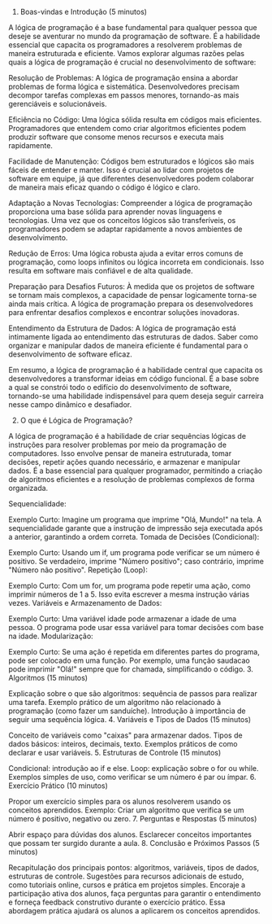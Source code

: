 1. Boas-vindas e Introdução (5 minutos)

A lógica de programação é a base fundamental para qualquer pessoa que deseje se aventurar no mundo da programação de software. É a habilidade essencial que capacita os programadores a resolverem problemas de maneira estruturada e eficiente. Vamos explorar algumas razões pelas quais a lógica de programação é crucial no desenvolvimento de software:

Resolução de Problemas: A lógica de programação ensina a abordar problemas de forma lógica e sistemática. Desenvolvedores precisam decompor tarefas complexas em passos menores, tornando-as mais gerenciáveis e solucionáveis.

Eficiência no Código: Uma lógica sólida resulta em códigos mais eficientes. Programadores que entendem como criar algoritmos eficientes podem produzir software que consome menos recursos e executa mais rapidamente.

Facilidade de Manutenção: Códigos bem estruturados e lógicos são mais fáceis de entender e manter. Isso é crucial ao lidar com projetos de software em equipe, já que diferentes desenvolvedores podem colaborar de maneira mais eficaz quando o código é lógico e claro.

Adaptação a Novas Tecnologias: Compreender a lógica de programação proporciona uma base sólida para aprender novas linguagens e tecnologias. Uma vez que os conceitos lógicos são transferíveis, os programadores podem se adaptar rapidamente a novos ambientes de desenvolvimento.

Redução de Erros: Uma lógica robusta ajuda a evitar erros comuns de programação, como loops infinitos ou lógica incorreta em condicionais. Isso resulta em software mais confiável e de alta qualidade.

Preparação para Desafios Futuros: À medida que os projetos de software se tornam mais complexos, a capacidade de pensar logicamente torna-se ainda mais crítica. A lógica de programação prepara os desenvolvedores para enfrentar desafios complexos e encontrar soluções inovadoras.

Entendimento da Estrutura de Dados: A lógica de programação está intimamente ligada ao entendimento das estruturas de dados. Saber como organizar e manipular dados de maneira eficiente é fundamental para o desenvolvimento de software eficaz.

Em resumo, a lógica de programação é a habilidade central que capacita os desenvolvedores a transformar ideias em código funcional. É a base sobre a qual se constrói todo o edifício do desenvolvimento de software, tornando-se uma habilidade indispensável para quem deseja seguir carreira nesse campo dinâmico e desafiador.

2. O que é Lógica de Programação? 

A lógica de programação é a habilidade de criar sequências lógicas de instruções para resolver problemas por meio da programação de computadores. Isso envolve pensar de maneira estruturada, tomar decisões, repetir ações quando necessário, e armazenar e manipular dados. É a base essencial para qualquer programador, permitindo a criação de algoritmos eficientes e a resolução de problemas complexos de forma organizada.

Sequencialidade:

Exemplo Curto: Imagine um programa que imprime "Olá, Mundo!" na tela. A sequencialidade garante que a instrução de impressão seja executada após a anterior, garantindo a ordem correta.
Tomada de Decisões (Condicional):

Exemplo Curto: Usando um if, um programa pode verificar se um número é positivo. Se verdadeiro, imprime "Número positivo"; caso contrário, imprime "Número não positivo".
Repetição (Loop):

Exemplo Curto: Com um for, um programa pode repetir uma ação, como imprimir números de 1 a 5. Isso evita escrever a mesma instrução várias vezes.
Variáveis e Armazenamento de Dados:

Exemplo Curto: Uma variável idade pode armazenar a idade de uma pessoa. O programa pode usar essa variável para tomar decisões com base na idade.
Modularização:

Exemplo Curto: Se uma ação é repetida em diferentes partes do programa, pode ser colocado em uma função. Por exemplo, uma função saudacao pode imprimir "Olá!" sempre que for chamada, simplificando o código.
3. Algoritmos (15 minutos)

Explicação sobre o que são algoritmos: sequência de passos para realizar uma tarefa.
Exemplo prático de um algoritmo não relacionado à programação (como fazer um sanduíche).
Introdução à importância de seguir uma sequência lógica.
4. Variáveis e Tipos de Dados (15 minutos)

Conceito de variáveis como "caixas" para armazenar dados.
Tipos de dados básicos: inteiros, decimais, texto.
Exemplos práticos de como declarar e usar variáveis.
5. Estruturas de Controle (15 minutos)

Condicional: introdução ao if e else.
Loop: explicação sobre o for ou while.
Exemplos simples de uso, como verificar se um número é par ou ímpar.
6. Exercício Prático (10 minutos)

Propor um exercício simples para os alunos resolverem usando os conceitos aprendidos.
Exemplo: Criar um algoritmo que verifica se um número é positivo, negativo ou zero.
7. Perguntas e Respostas (5 minutos)

Abrir espaço para dúvidas dos alunos.
Esclarecer conceitos importantes que possam ter surgido durante a aula.
8. Conclusão e Próximos Passos (5 minutos)

Recapitulação dos principais pontos: algoritmos, variáveis, tipos de dados, estruturas de controle.
Sugestões para recursos adicionais de estudo, como tutoriais online, cursos e prática em projetos simples.
Encoraje a participação ativa dos alunos, faça perguntas para garantir o entendimento e forneça feedback construtivo durante o exercício prático. Essa abordagem prática ajudará os alunos a aplicarem os conceitos aprendidos.
